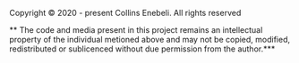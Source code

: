 Copyright © 2020 - present Collins Enebeli. All rights reserved

** The code and media present in this project remains an intellectual property of the individual metioned above and may not be copied, modified, redistributed or sublicenced without due permission from the author.***
